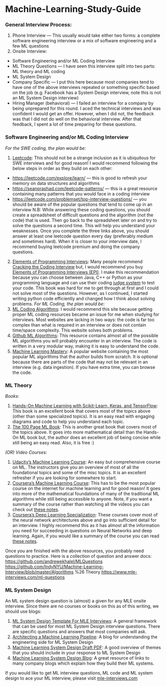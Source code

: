 # Machine-Learning-Study-Guide

### General Interview Process:

1. Phone Interview — This usually would take either two forms: a complete software engineering interview or a mix of software engineering and a few ML questions
2. Onsite Interview:
* Software Engineering and/or ML Coding Interview
* ML Theory Questions — I have seen this interview split into two parts: ML theory and ML coding
* ML System Design
* Company Specific — I put this here because most companies tend to have one of the above interviews repeated or something specific based on the job (e.g. Facebook has a System Design interview, note this is not an ML System Design interview)
* Hiring Manager (behavioral) — I failed an interview for a company by being unprepared for this round. I aced the technical interviews and was confident I would get an offer. However, when I did not, the feedback was that I did not do well on the behavioral interview. After that feedback, I spent a lot of time preparing for these questions.

### Software Engineering and/or ML Coding Interview
*For the SWE coding, the plan would be*:
1. [Leetcode](https://leetcode.com/): This should not be a strange inclusion as it is ubiquitous for SWE interviews and for good reason! I would recommend following the below steps in order as they build on each other:
* https://leetcode.com/explore/learn/ — this is good to refresh your memory on data structures and algorithms
* https://seanprashad.com/leetcode-patterns/ — this is a great resource containing many patterns that you would face in a coding interview
* https://leetcode.com/problemset/top-interview-questions/ — you should be aware of the popular questions that tend to come up in an interview
N.B: While answering these coding questions, you should create a spreadsheet of difficult questions and the algorithm (not the code) that is used. Then go back to the spreadsheet later on and try to solve the questions a second time. This will help you understand your weaknesses. Once you complete the three links above, you should answer at least one leetcode question every day (preferably medium and sometimes hard). When it is closer to your interview date, I recommend buying leetcode premium and doing the company questions.
2. [Elements of Programming Interviews](https://elementsofprogramminginterviews.com/sample/): Many people recommend [Cracking the Coding Interview](https://www.crackingthecodinginterview.com/) but, I would recommend you buy [Elements of Programming Interviews (EPI)](https://elementsofprogramminginterviews.com/sample/). I make this recommendation because you can choose between Java, C++ or Python as your programming language and can use their coding [judge system](https://github.com/adnanaziz/EPIJudge) to test your code. This book was hard for me to get through at first and I could not solve most of the questions. However, as I continued, I started writing python code efficiently and changed how I think about solving problems.
*For ML Coding, the plan would be*:
1. [ML Coding Algorithms](https://www.mle-interviews.com/ml-coding): I would recommend this site because getting proper ML coding resources became an issue for me when studying for interviews. Most websites are lacking in two ways: the code is far too complex than what is required in an interview or does not contain time/space complexity. This website solves both problems.
2. [Github ML Algorithms](https://github.com/rushter/MLAlgorithms): This resource contains almost all of the possible ML algorithms you will probably encounter in an interview. The code is written in a very modular way, making it is easy to understand the code.
3. [Machine Learning Mastery](https://machinelearningmastery.com/category/algorithms-from-scratch/): A popular website containing the most popular ML algorithms that the author builds from scratch. It is optional because there are parts of the code that may not be relevant in an interview (e.g. data ingestion). If you have extra time, you can browse the code.


### ML Theory
*Books*:
1. [Hands-On Machine Learning with Scikit-Learn, Keras, and TensorFlow](https://www.oreilly.com/library/view/hands-on-machine-learning/9781492032632/): This book is an excellent book that covers most of the topics above (other than some specialized topics). It is an easy read with engaging diagrams and code to help you understand each topic.
2. [The 100 Page ML Book](http://themlbook.com/): This is another great book that covers most of the topics above. It goes into more mathematical detail than the Hands-On ML book but, the author does an excellent job of being concise while still being an easy read. Also, it is free :)

*(OR) Video Courses*:
1. [Udacity’s Machine Learning Course](https://www.udacity.com/course/machine-learning--ud262): An easy but comprehensive course on ML. The instructors give you an overview of most of all the foundational topics and some of the misc topics. It is an excellent refresher if you are looking for somewhere to start.
2. [Coursera’s Machine Learning Course](https://www.coursera.org/learn/machine-learning): This has to be the most popular course on the internet for machine learning and for good reason! It goes into more of the mathematical foundations of many of the traditional ML algorithms while still being accessible to anyone. Note, if you want a summary of the course rather than watching all the videos you can check out [these notes](http://www.holehouse.org/mlclass/).
3. [Coursera’s Deep Learning Specialization](https://www.coursera.org/specializations/deep-learning): These courses cover most of the neural network architectures above and go into sufficient detail for an interview. I highly recommend this as it has almost all the information you need for succeeding in questions on Neural Networks and deep learning. Again, if you would like a summary of the course you can read [these notes](https://github.com/mbadry1/DeepLearning.ai-Summary).

Once you are finished with the above resources, you probably need questions to practice. Here is a collection of question and answer docs:
https://github.com/andrewekhalel/MLQuestions
https://github.com/IndyNYU/Machine-Learning-Interview/blob/master/Algorithms %26 Theory
https://www.mle-interviews.com/ml-questions


### ML System Design
An ML system design question is (almost) a given for any MLE onsite interview. Since there are no courses or books on this as of this writing, we should use blogs:
1. [ML System Design Template For MLE Interviews](https://www.mle-interviews.com/ml-design-template): A general framework that can be used for most ML System Design interview questions. There are specific questions and answers that most companies will ask.
2. [Architecting a Machine Learning Pipeline](https://towardsdatascience.com/architecting-a-machine-learning-pipeline-a847f094d1c7): A blog for understanding the engineering side for ML System Design
3. [Machine Learning System Design Draft PDF](https://github.com/chiphuyen/machine-learning-systems-design): A good overview of themes that you should include in your response to ML System Design
4. [Machine Learning System Design Blog](https://becominghuman.ai/machine-learning-system-design-f2f4018f2f8): A great resource of links to many company blogs which explain how they build their ML systems.

If you would like to get ML interview questions, ML code and ML system design to ace your ML interview, please visit [mle-interviews.com](mle-interviews.com) 
